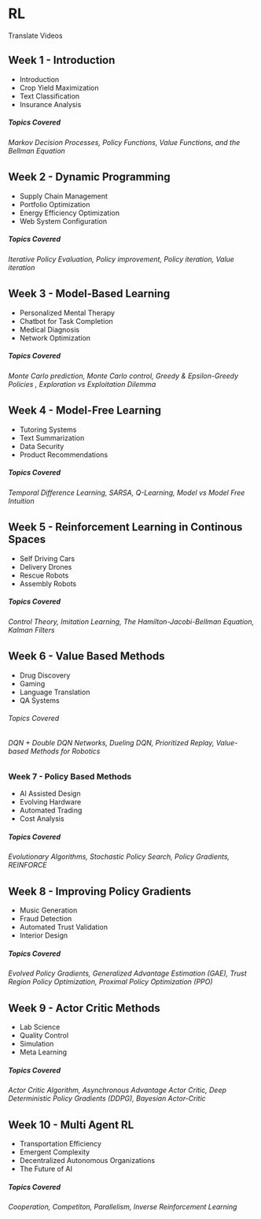 # RL


Translate Videos 






## Week 1 - Introduction
- Introduction
- Crop Yield Maximization
- Text Classification
- Insurance Analysis

##### Topics Covered
###### Markov Decision Processes, Policy Functions, Value Functions, and the Bellman Equation

## Week 2 - Dynamic Programming
- Supply Chain Management
- Portfolio Optimization 
- Energy Efficiency Optimization
- Web System Configuration

##### Topics Covered
###### Iterative Policy Evaluation, Policy improvement, Policy iteration, Value iteration

## Week 3 - Model-Based Learning 
- Personalized Mental Therapy
- Chatbot for Task Completion
- Medical Diagnosis 
- Network Optimization

##### Topics Covered 
###### Monte Carlo prediction, Monte Carlo control, Greedy & Epsilon-Greedy Policies , Exploration vs Exploitation Dilemma

## Week 4 - Model-Free Learning 
- Tutoring Systems
- Text Summarization
- Data Security
- Product Recommendations

##### Topics Covered
###### Temporal Difference Learning, SARSA, Q-Learning, Model vs Model Free Intuition

## Week 5 - Reinforcement Learning in Continous Spaces
- Self Driving Cars
- Delivery Drones
- Rescue Robots
- Assembly Robots 

##### Topics Covered 
###### Control Theory, Imitation Learning, The Hamilton-Jacobi-Bellman Equation, Kalman Filters

## Week 6 - Value Based Methods
- Drug Discovery 
- Gaming 
- Language Translation
- QA Systems

###### Topics Covered
###### DQN + Double DQN Networks, Dueling DQN, Prioritized Replay, Value-based Methods for Robotics

### Week 7 - Policy Based Methods
- AI Assisted Design
- Evolving Hardware
- Automated Trading
- Cost Analysis

##### Topics Covered
###### Evolutionary Algorithms, Stochastic Policy Search, Policy Gradients, REINFORCE

## Week 8 - Improving Policy Gradients 
- Music Generation
- Fraud Detection
- Automated Trust Validation
- Interior Design

##### Topics Covered
###### Evolved Policy Gradients, Generalized Advantage Estimation (GAE), Trust Region Policy Optimization, Proximal Policy Optimization (PPO)

## Week 9 - Actor Critic Methods
- Lab Science
- Quality Control 
- Simulation 
- Meta Learning

##### Topics Covered
###### Actor Critic Algorithm, Asynchronous Advantage Actor Critic, Deep Deterministic Policy Gradients (DDPG), Bayesian Actor-Critic

## Week 10 - Multi Agent RL
- Transportation Efficiency
- Emergent Complexity
- Decentralized Autonomous Organizations
- The Future of AI

##### Topics Covered
###### Cooperation, Competiton, Parallelism, Inverse Reinforcement Learning
